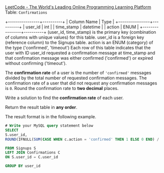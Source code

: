 [LeetCode - The World's Leading Online Programming Learning Platform](https://leetcode.com/problems/confirmation-rate/description/)  
Table: `Confirmations`

+----------------+----------+
| Column Name    | Type     |
+----------------+----------+
| user_id        | int      |
| time_stamp     | datetime |
| action         | ENUM     |
+----------------+----------+
(user_id, time_stamp) is the primary key (combination of columns with unique values) for this table.
user_id is a foreign key (reference column) to the Signups table.
action is an ENUM (category) of the type ('confirmed', 'timeout')
Each row of this table indicates that the user with ID user_id requested a confirmation message at time_stamp and that confirmation message was either confirmed ('confirmed') or expired without confirming ('timeout').

The **confirmation rate** of a user is the number of `'confirmed'` messages divided by the total number of requested confirmation messages. The confirmation rate of a user that did not request any confirmation messages is `0`. Round the confirmation rate to **two decimal** places.

Write a solution to find the **confirmation rate** of each user.

Return the result table in **any order**.

The result format is in the following example.
```sql
# Write your MySQL query statement below
SELECT 
S.user_id,
ROUND(IFNULL(SUM(CASE WHEN c.action = 'confirmed' THEN 1 ELSE 0 END) / COUNT(c.action), 0), 2) AS confirmation_rate

FROM Signups S
LEFT JOIN Confirmations C
ON S.user_id = C.user_id

GROUP BY user_id
```